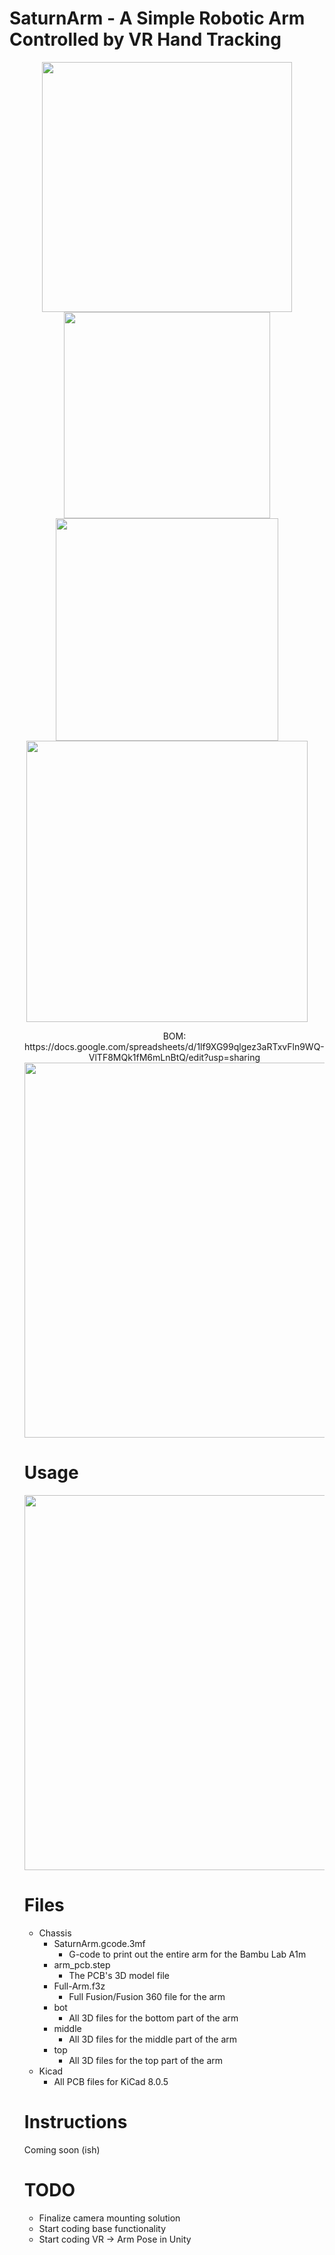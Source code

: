 <p align="center">
  
  # SaturnArm - A Simple Robotic Arm Controlled by VR Hand Tracking
</p>
<p align="center">
  <img src="https://github.com/user-attachments/assets/6ea7d9c7-e56b-4559-b11c-992ef261172b" style="width:400px; height:auto;">
  <img src="https://github.com/user-attachments/assets/7ea0fa0f-be51-418e-8ee4-44945cf4e20b" style="width:330px; height:auto;">
  <img src="https://github.com/user-attachments/assets/1297ab5e-4d0a-43ef-a238-83c6aa38c8c6" style="width:356px; height:auto;">
  <img src="https://github.com/user-attachments/assets/ca28bfae-66ad-4007-b9c0-13a9e16dd829" style="width:450px; height:auto;">
  <ul>
<p align="center">
  BOM: https://docs.google.com/spreadsheets/d/1lf9XG99qlgez3aRTxvFln9WQ-VlTF8MQk1fM6mLnBtQ/edit?usp=sharing
  <img src="https://github.com/user-attachments/assets/9d0f2b97-2f82-48d6-8008-f292809102d8" style="width:600px; height:auto;">
</p>

# Usage 
<p align="center">

<img src="https://github.com/user-attachments/assets/92d4a8b8-731d-4baf-8b3a-b66f5c03b713" style="width:600px; height:auto;">
</p>

# Files 
- Chassis
  - SaturnArm.gcode.3mf
      - G-code to print out the entire arm for the Bambu Lab A1m
  - arm_pcb.step
    - The PCB's 3D model file
  - Full-Arm.f3z
    - Full Fusion/Fusion 360 file for the arm
  - bot
    - All 3D files for the bottom part of the arm    
  - middle
    - All 3D files for the middle part of the arm    
  - top
    - All 3D files for the top part of the arm
- Kicad
  - All PCB files for KiCad 8.0.5    
      
<ul> </ul>

#  Instructions 
Coming soon (ish)

<ul> </ul>

#  TODO

- Finalize camera mounting solution
- Start coding base functionality
- Start coding VR → Arm Pose in Unity
